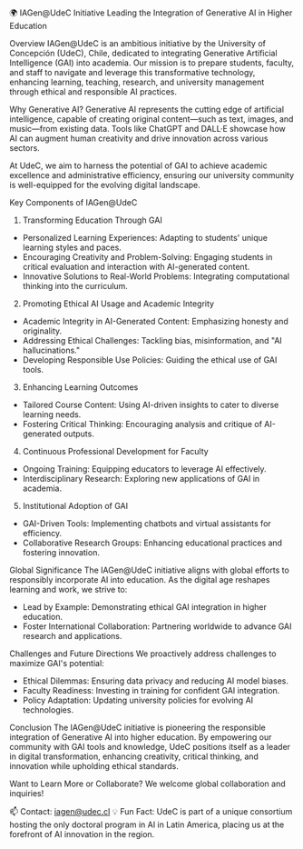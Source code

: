 🌍 IAGen@UdeC Initiative
Leading the Integration of Generative AI in Higher Education

Overview
IAGen@UdeC is an ambitious initiative by the University of Concepción (UdeC), Chile, dedicated to integrating Generative Artificial Intelligence (GAI) into academia. Our mission is to prepare students, faculty, and staff to navigate and leverage this transformative technology, enhancing learning, teaching, research, and university management through ethical and responsible AI practices.

Why Generative AI?
Generative AI represents the cutting edge of artificial intelligence, capable of creating original content—such as text, images, and music—from existing data. Tools like ChatGPT and DALL·E showcase how AI can augment human creativity and drive innovation across various sectors.

At UdeC, we aim to harness the potential of GAI to achieve academic excellence and administrative efficiency, ensuring our university community is well-equipped for the evolving digital landscape.

Key Components of IAGen@UdeC
1. Transforming Education Through GAI
  - Personalized Learning Experiences: Adapting to students' unique learning styles and paces.
  - Encouraging Creativity and Problem-Solving: Engaging students in critical evaluation and interaction with AI-generated content.
  - Innovative Solutions to Real-World Problems: Integrating computational thinking into the curriculum.
2. Promoting Ethical AI Usage and Academic Integrity
  - Academic Integrity in AI-Generated Content: Emphasizing honesty and originality.
  - Addressing Ethical Challenges: Tackling bias, misinformation, and "AI hallucinations."
  - Developing Responsible Use Policies: Guiding the ethical use of GAI tools.
3. Enhancing Learning Outcomes
  - Tailored Course Content: Using AI-driven insights to cater to diverse learning needs.
  - Fostering Critical Thinking: Encouraging analysis and critique of AI-generated outputs.
4. Continuous Professional Development for Faculty
  - Ongoing Training: Equipping educators to leverage AI effectively.
  - Interdisciplinary Research: Exploring new applications of GAI in academia.
5. Institutional Adoption of GAI
  - GAI-Driven Tools: Implementing chatbots and virtual assistants for efficiency.
  - Collaborative Research Groups: Enhancing educational practices and fostering innovation.

Global Significance
The IAGen@UdeC initiative aligns with global efforts to responsibly incorporate AI into education. As the digital age reshapes learning and work, we strive to:
  - Lead by Example: Demonstrating ethical GAI integration in higher education.
  - Foster International Collaboration: Partnering worldwide to advance GAI research and applications.

Challenges and Future Directions
We proactively address challenges to maximize GAI's potential:
  - Ethical Dilemmas: Ensuring data privacy and reducing AI model biases.
  - Faculty Readiness: Investing in training for confident GAI integration.
  - Policy Adaptation: Updating university policies for evolving AI technologies.

Conclusion
The IAGen@UdeC initiative is pioneering the responsible integration of Generative AI into higher education. By empowering our community with GAI tools and knowledge, UdeC positions itself as a leader in digital transformation, enhancing creativity, critical thinking, and innovation while upholding ethical standards.

Want to Learn More or Collaborate?
We welcome global collaboration and inquiries!

📫 Contact: iagen@udec.cl
💡 Fun Fact: UdeC is part of a unique consortium hosting the only doctoral program in AI in Latin America, placing us at the forefront of AI innovation in the region.
